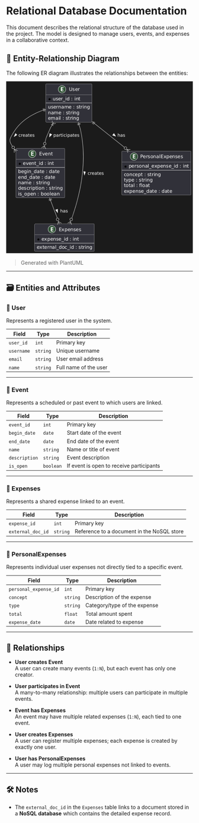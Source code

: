 # Relational Database Documentation

This document describes the relational structure of the database used in the project. The model is designed to manage users, events, and expenses in a collaborative context.

## 🧩 Entity-Relationship Diagram

The following ER diagram illustrates the relationships between the entities:

![ER Diagram](./ER_Data_Model.png)

> Generated with PlantUML

---

## 🗃️ Entities and Attributes

### 🧑 User

Represents a registered user in the system.

| Field      | Type     | Description             |
|------------|----------|-------------------------|
| `user_id`  | `int`    | Primary key             |
| `username` | `string` | Unique username         |
| `email`    | `string` | User email address      |
| `name`     | `string` | Full name of the user   |

---

### 📅 Event

Represents a scheduled or past event to which users are linked.

| Field        | Type     | Description              |
|--------------|----------|--------------------------|
| `event_id`   | `int`    | Primary key              |
| `begin_date` | `date`   | Start date of the event  |
| `end_date`   | `date`   | End date of the event    |
| `name`       | `string` | Name or title of event   |
| `description`| `string` | Event description        |
| `is_open`    | `boolean`| If event is open to receive participants |

---

### 💸 Expenses

Represents a shared expense linked to an event.

| Field             | Type     | Description                                |
|-------------------|----------|--------------------------------------------|
| `expense_id`      | `int`    | Primary key                                |
| `external_doc_id` | `string` | Reference to a document in the NoSQL store |

---

### 🧾 PersonalExpenses

Represents individual user expenses not directly tied to a specific event.

| Field                 | Type     | Description                  |
|-----------------------|----------|------------------------------|
| `personal_expense_id` | `int`    | Primary key                  |
| `concept`             | `string` | Description of the expense   |
| `type`                | `string` | Category/type of the expense |
| `total`               | `float`  | Total amount spent           |
| `expense_date`        | `date`   | Date related to expense      |

---

## 🔗 Relationships

- **User creates Event**  
  A user can create many events (`1:N`), but each event has only one creator.

- **User participates in Event**  
  A many-to-many relationship: multiple users can participate in multiple events.

- **Event has Expenses**  
  An event may have multiple related expenses (`1:N`), each tied to one event.

- **User creates Expenses**  
  A user can register multiple expenses; each expense is created by exactly one user.

- **User has PersonalExpenses**  
  A user may log multiple personal expenses not linked to events.

---

## 🛠️ Notes

- The `external_doc_id` in the `Expenses` table links to a document stored in a **NoSQL database** which contains the detailed expense record.